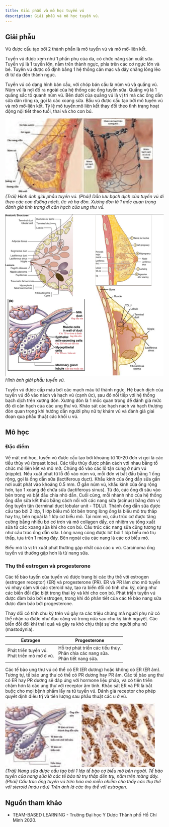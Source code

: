 ```yaml
---
title: Giải phẫu và mô học tuyến vú
description: Giải phẫu và mô học tuyến vú.
---
```


## Giải phẫu

Vú được cấu tạo bởi 2 thành phần là mô tuyến vú và mô mỡ-liên kết.

Tuyến vú được xem như 1 phần phụ của da, có chức năng sản xuất sữa. Tuyến vú là 1 tuyến lớn, nằm trên thành ngực, phía trên các cơ ngực lớn và bé. Tuyến vú được cố định bằng 1 hệ thống cân mạc và dây chằng lỏng lẻo đi từ da đến thành ngực.

Tuyến vú có dạng hình bán cầu, với chóp bán cầu là núm vú và quầng vú. Núm vú là nơi đổ ra ngoài của hệ thống các ống tuyến sữa. Quầng vú là 1 quầng sắc tố quanh núm vú. Bên dưới của quầng vú là vị trí mà các ống dẫn sữa dãn rộng ra, gọi là các xoang sữa. Bầu vú được cấu tạo bởi mô tuyến vú và mô mỡ-liên kết. Tỷ lệ mô tuyến:mô liên kết thay đổi theo tình trạng hoạt động nội tiết theo tuổi, thai và cho con bú.

![Giải phẫu học tuyến vú 1](../../../assets/phu-khoa/giai-phau-va-mo-hoc-tuyen-vu/giai-phau-tuyen-vu-1.png)
_(Trái) Hình ảnh giải phẫu tuyến vú. (Phải) Dẫn lưu bạch dịch của tuyến vú đi theo các con đường nách, ức và hạ đòn. Xương đòn là 1 mốc quan trọng đánh giá tình trạng di căn hạch của ung thư vú._

![Giải phẫu học tuyến vú 2](../../../assets/phu-khoa/giai-phau-va-mo-hoc-tuyen-vu/giai-phau-tuyen-vu-2.jpeg)
_Hình ảnh giải phẫu tuyến vú._

Tuyến vú được cấp máu bởi các mạch máu từ thành ngực. Hệ bạch dịch của tuyến vú đổ vào nách và hạch vú (cạnh ức), sau đó nối tiếp với hệ thống bạch dịch trên xương đòn. Xương đòn là 1 mốc quan trọng để đánh giá mức độ di căn hạch của các ung thư vú. Khảo sát các hạch nách và hạch thượng đòn quan trọng khi hướng dẫn người phụ nữ tự khám vú và đánh giá giai đoạn qua phẫu thuật các khối u vú.

## Mô học

### Đặc điểm

Về mặt mô học, tuyến vú được cấu tạo bởi khoảng từ 10-20 đơn vị gọi là các tiểu thùy vú (breast lobe). Các tiểu thùy được phân cách với nhau bằng tổ chức mô liên kết và mô mỡ. Chúng đổ vào các lỗ tận cùng ở núm vú (nipple). Nếu xuất phát từ lỗ đổ vào núm vú, mỗi đơn vị bắt đầu bằng 1 ống rộng, gọi là ống dẫn sữa (lactiferous duct). Khẩu kính của ống dẫn sữa gần nơi xuất phát vào khoảng 0.5 mm. Ở gần núm vú, khẩu kính của ống rộng hơn, tạo 1 xoang để chứa sữa (lactiferous sinus). Từ đó, các ống đi sâu vào bên trong và bắt đầu chia nhỏ dần. Cuối cùng, mỗi nhánh nhỏ của hệ thống ống dẫn sữa kết thúc bằng cách nối với các nang sữa (acinus) bằng đơn vị ống tuyến
tận (terminal duct lobular unit - TDLU). Thành ống dẫn sữa được cấu tạo bởi 2 lớp, 1 lớp biểu mô lót bên trong lòng ống là biểu mô trụ thấp hay trụ, bên ngoài là 1 lớp cơ biểu mô. Tại núm vú, cấu trúc cơ được tăng cường bằng nhiều bó cơ trơn và mô collagen dầy, có nhiệm vụ tống xuất sữa từ các xoang sữa khi cho con bú. Cấu trúc các nang sữa cũng tương tự như cấu trúc ống dẫn sữa. Lòng nang cũng được lót bởi 1 lớp biểu mô trụ thấp, tựa trên 1 màng đáy. Bên ngoài của các nang là các cơ biểu mô.

Biểu mô là vị trí xuất phát thường gặp nhất của các u vú. Carcinoma ống tuyến vú thường gặp hơn là từ nang sữa.

### Thụ thể estrogen và progesterone

Các tế bào tuyến của tuyến vú được trang bị các thụ thể với estrogen (estrogen receptor) (ER) và progesterone (PR). ER và PR làm cho mô tuyến vú nhạy cảm với các steroid này, tạo ra biến đổi có tính chu kỳ, cũng như các biến đổi đặc biệt trong thai kỳ và khi cho con bú. Phát triển tuyến vú được đảm bảo bởi estrogen, trong khi đó phân tiết của các tế bào nang sữa được đảm bảo bởi progesterone.

Thay đổi có tính chu kỳ trên vú gây ra các triệu chứng mà người phụ nữ có thể nhận ra được như đau căng vú trong nửa sau chu kỳ kinh nguyệt. Các biến đổi đôi khi thái quá và gây ra khó chịu thật sự cho người phụ nữ (mastodynia).

| Estrogen                                       | Progesterone                                                                       |
| ---------------------------------------------- | ---------------------------------------------------------------------------------- |
| Phát triển tuyến vú.<br>Phát triển mô mỡ ở vú. | Hỗ trợ phát triển các tiểu thùy.<br>Phân chia các nang sữa.<br>Phân tiết nang sữa. |

Các tế bào ung thư vú có thể có ER (ER dương) hoặc không có ER (ER âm). Tương tự, tế bào ung thư có thể có PR dương hay PR âm. Các tế bào ung thư có ER hay PR dương sẽ đáp ứng với hormone liệu pháp, và có tiến triển chậm hơn là các ung thư với receptor âm tính. Khảo sát ER và PR là bắt buộc cho mọi bệnh phẩm lấy ra từ tuyến vú. Đánh giá receptor cho phép quyết định điều trị và tiên lượng sau phẫu thuật các u ở vú.

![Nang sữa](../../../assets/phu-khoa/giai-phau-va-mo-hoc-tuyen-vu/nang-sua.png)
_(Trái) Nang sữa được cấu tạo bởi 1 lớp tế bào cơ biểu mô bên ngoài. Tế bào tuyến của nang sữa là các tế bào từ trụ thấp đến trụ, nằm trên màng đáy. (Phải) Cấu trúc ống tuyến vú trên hóa mô miễn nhiễm cho thấy các thụ thể với steroid (màu nâu) Trên ảnh là các thụ thể với estrogen._

## Nguồn tham khảo

- TEAM-BASED LEARNING - Trường Đại học Y Dược Thành phố Hồ Chí Minh 2020.
